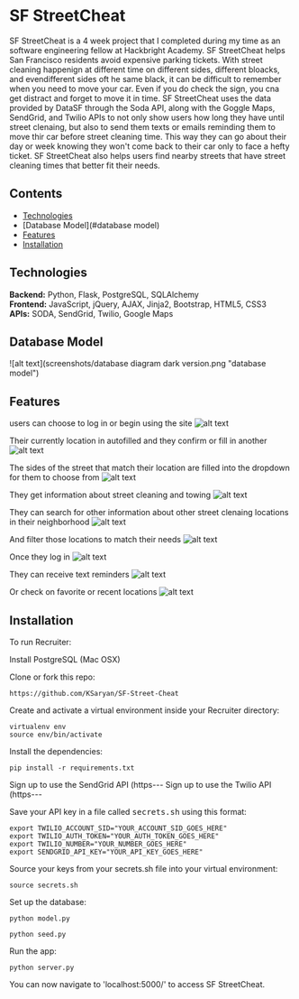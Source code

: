 # SF StreetCheat
SF StreetCheat is a 4 week project that I completed during my time as an software engineering fellow at Hackbright Academy. SF StreetCheat helps San Francisco residents avoid expensive parking tickets. With street cleaning happenign at different time on different sides, different bloacks, and evendifferent sides oft he same black, it can be difficult to remember when you need 
to move your car. Even if you do check the sign, you cna get distract and forget to move it in time. SF StreetCheat uses the data provided by DataSF through the Soda API, along with the Goggle Maps, SendGrid,  and Twilio APIs to not only show users how long they have until street clenaing, but also to send them texts or emails reminding them to move thir car before street 
cleaning time. This way they can go about their day or week knowing they won't come back to their car only to face a hefty ticket. SF StreetCheat also helps users find nearby streets that have street cleaning times that better fit their needs.

## Contents
* [Technologies](#technologies)
* [Database Model](#database model)
* [Features](#features)
* [Installation](#install)

## <a name="technologies"></a>Technologies
<b>Backend:</b> Python, Flask, PostgreSQL, SQLAlchemy<br/>
<b>Frontend:</b> JavaScript, jQuery, AJAX, Jinja2, Bootstrap, HTML5, CSS3<br/>
<b>APIs:</b> SODA, SendGrid, Twilio, Google Maps<br/>

## <a name="database model"></a>Database Model
![alt text](screenshots/database diagram dark version.png "database model")

## <a name="features"></a>Features
users can choose to log in or begin using the site
![alt text](screenshots/RecruiterHome.png "Recruiter Home")

Their currently location in autofilled and they confirm or fill in another
![alt text](screenshots/Recruiter_Studies.png "All Studies")

The sides of the street that match their location are filled into the dropdown for them to choose from
![alt text](screenshots/Recruiter_NewStudy.png "New Study")

They get information about street cleaning and towing
![alt text](screenshots/Recruiter_Screener.png "Screener")

They can search for other information about other street clenaing locations in their neighborhood
![alt text](screenshots/Recruiter_Screener.png "Screener")

And filter those locations to match their needs
![alt text](screenshots/Recruiter_Screener.png "Screener")

Once they log in
![alt text](screenshots/Recruiter_Search.png "Search Potential Participants")

They can receive text reminders
![alt text](screenshots/Recruiter_Email.png "Email")

Or check on favorite or recent locations
![alt text](screenshots/Recruiter_Screener.png "Screener")


## <a name="features"></a>Installation
To run Recruiter:

Install PostgreSQL (Mac OSX)

Clone or fork this repo:

```
https://github.com/KSaryan/SF-Street-Cheat
```

Create and activate a virtual environment inside your Recruiter directory:

```
virtualenv env
source env/bin/activate
```

Install the dependencies:

```
pip install -r requirements.txt
```
Sign up to use the SendGrid API (https---
Sign up to use the Twilio API (https---

Save your API key in a file called <kbd>secrets.sh</kbd> using this format:
```
export TWILIO_ACCOUNT_SID="YOUR_ACCOUNT_SID_GOES_HERE"
export TWILIO_AUTH_TOKEN="YOUR_AUTH_TOKEN_GOES_HERE"
export TWILIO_NUMBER="YOUR_NUMBER_GOES_HERE"
export SENDGRID_API_KEY="YOUR_API_KEY_GOES_HERE"
```

Source your keys from your secrets.sh file into your virtual environment:

```
source secrets.sh
```

Set up the database:

```
python model.py
```
```
python seed.py
``` 

Run the app:

```
python server.py
```

You can now navigate to 'localhost:5000/' to access SF StreetCheat.
